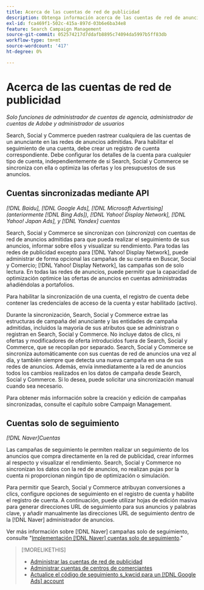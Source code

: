 ```yaml
---
title: Acerca de las cuentas de red de publicidad
description: Obtenga información acerca de las cuentas de red de anuncios en Search, Social y Commerce.
exl-id: fca469f1-502c-415a-897d-03b6e6ba34e8
feature: Search Campaign Management
source-git-commit: 052574217d7ddafb8895c74094da5997b5ff83db
workflow-type: tm+mt
source-wordcount: '417'
ht-degree: 0%

---
```


# Acerca de las cuentas de red de publicidad

*Solo funciones de administrador de cuentas de agencia, administrador de cuentas de Adobe y administrador de usuarios*

Search, Social y Commerce pueden rastrear cualquiera de las cuentas de un anunciante en las redes de anuncios admitidas. Para habilitar el seguimiento de una cuenta, debe crear un registro de cuenta correspondiente. Debe configurar los detalles de la cuenta para cualquier tipo de cuenta, independientemente de si Search, Social y Commerce se sincroniza con ella o optimiza las ofertas y los presupuestos de sus anuncios.

## Cuentas sincronizadas mediante API

*[!DNL Baidu], [!DNL Google Ads], [!DNL Microsoft Advertising] (anteriormente [!DNL Bing Ads]), [!DNL Yahoo! Display Network], [!DNL Yahoo! Japan Ads], y [!DNL Yandex] cuentas*

Search, Social y Commerce se sincronizan con (*sincroniza*) con cuentas de red de anuncios admitidas para que pueda realizar el seguimiento de sus anuncios, informar sobre ellos y visualizar su rendimiento. Para todas las redes de publicidad excepto para [!DNL Yahoo! Display Network], puede administrar de forma opcional las campañas de su cuenta en Buscar, Social y Comercio; [!DNL Yahoo! Display Network], las campañas son de solo lectura. En todas las redes de anuncios, puede permitir que la capacidad de optimización optimice las ofertas de anuncios en cuentas administradas añadiéndolas a portafolios.

Para habilitar la sincronización de una cuenta, el registro de cuenta debe contener las credenciales de acceso de la cuenta y estar habilitado (activo).

Durante la sincronización, Search, Social y Commerce extrae las estructuras de campaña del anunciante y las entidades de campaña admitidas, incluidos la mayoría de sus atributos que se administran o registran en Search, Social y Commerce. No incluye datos de clics, ni ofertas y modificadores de oferta introducidos fuera de Search, Social y Commerce, que se recopilan por separado. Search, Social y Commerce se sincroniza automáticamente con sus cuentas de red de anuncios una vez al día, y también siempre que detecta una nueva campaña en una de sus redes de anuncios. Además, envía inmediatamente a la red de anuncios todos los cambios realizados en los datos de campaña desde Search, Social y Commerce. Si lo desea, puede solicitar una sincronización manual cuando sea necesario.

Para obtener más información sobre la creación y edición de campañas sincronizadas, consulte el capítulo sobre Campaign Management.

## Cuentas solo de seguimiento

*[!DNL Naver]Cuentas*

Las campañas de seguimiento le permiten realizar un seguimiento de los anuncios que compra directamente en la red de publicidad, crear informes al respecto y visualizar el rendimiento. Search, Social y Commerce no sincronizan los datos con la red de anuncios, no realizan pujas por la cuenta ni proporcionan ningún tipo de optimización o simulación.

Para permitir que Search, Social y Commerce atribuyan conversiones a clics, configure opciones de seguimiento en el registro de cuenta y habilite el registro de cuenta. A continuación, puede utilizar hojas de edición masiva para generar direcciones URL de seguimiento para sus anuncios y palabras clave, y añadir manualmente las direcciones URL de seguimiento dentro de la [!DNL Naver] administrador de anuncios.

Ver más información sobre [!DNL Naver] campañas solo de seguimiento, consulte &quot;[Implementación [!DNL Naver] cuentas solo de seguimiento](/help/search-social-commerce/campaign-management/naver-tracking-only-account-implement.md).&quot;

>[!MORELIKETHIS]
>
>* [Administrar las cuentas de red de publicidad](ad-network-account-manage.md)
>* [Administrar cuentas de centros de comerciantes](merchant-account-manage.md)
>* [Actualice el código de seguimiento s\_kwcid para un [!DNL Google Ads] account](update-skwcid-google.md)
